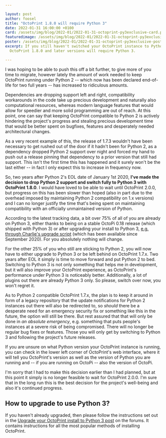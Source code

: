 ```yaml
---

layout: post
author: foosel
title: "OctoPrint 1.8.0 will require Python 3"
date: 2022-01-31 16:00:00 +0100
card: /assets/img/blog/2022-01/2022-01-31-octoprint-py3exclusive-card.png
featuredimage: /assets/img/blog/2022-01/2022-01-31-octoprint-py3exclusive-card.png
poster: /assets/img/blog/2022-01/2022-01-31-octoprint-py3exclusive-poster.png
excerpt: If you still haven't switched your OctoPrint instance to Python 3, now is the time.
  OctoPrint 1.8.0 and later versions will require Python 3.

---
```


I was hoping to be able to push this off a bit further, to give more of you time to migrate,
however lately the amount of work needed to keep OctoPrint running under Python 2 -- which
now has been declared end-of-life for two full years -- has increased to ridiculous amounts.

Dependencies are dropping support left and right, compatibility workarounds in the code
take up precious development and naturally also computational resources, whereas modern
language features that would allow for speedier and more solid programming are out of
reach. At this point, one can say that keeping OctoPrint compatible to Python 2 is actively
hindering the project's progress and stealing precious development time that would be
better spent on bugfixes, features and desperately needed architectural changes.

As a very recent example of this, the release of 1.7.3 wouldn't have been necessary to 
get rushed out of the door if it hadn't been for Python 2, as a dependency 
dropped Python 2 support over night and forced my hand to push out a release pinning that 
dependency to a prior version that still had support. This isn't the first time
this has happened and it surely won't be the last either -- in fact I only expect this to
increase in frequency now.

So, two years after Python 2's EOL date of January 1st 2020, **I've made the decision
to drop Python 2 support and switch fully to Python 3 with OctoPrint 1.8.0**. I would have
loved to be able to wait until OctoPrint 2.0.0, but progress on this has been slower than
hoped (also in part due to the overhead imposed by maintaining Python 2 compatibility
on 1.x versions) and I can no longer justify the time that's being spent on maintaining
compatibility with an officially unmaintained version of Python.

According to the latest tracking data, a bit over 75% of all of you are already on Python 3,
either thanks to being on a stable OctoPi 0.18 release (which shipped with Python 3) or
after upgrading your install to Python 3, [e.g. through Charlie's upgrade script](https://octoprint.org/blog/2020/09/10/upgrade-to-py3/)
(which has been available since September 2020). For you absolutely nothing will change.

For the other 25% of you who still are sticking to Python 2, you will now have to either
upgrade to Python 3 or be left behind on OctoPrint 1.7.x. Two years after 
EOL it simply is time to move forward and put Python 2 to bed. Switching to Python 3 is not only something that helps
me in development, but it will also improve your OctoPrint experience, as OctoPrint's
performance under Python 3 is noticeably better. Additionally, a lot of plugins out there are 
already Python 3 only. So please, switch over now, you won't regret it.

As to Python 2 compatible OctoPrint 1.7.x, the plan is to keep it around in form of a 
legacy repository that the update notifications for Python 2 instances out there will
also be redirected to, so *should* there be a desperate need for an emergency security
fix or something like this in the future, the option will still be there. But rest assured
that that will only be done in *an absolute emergency*, e.g. something that puts people's 
instances at a severe risk of being compromised. There will no longer be regular bug fixes or features.
Those you will only get by switching to Python 3 and following the project's future releases.

If you are unsure on what Python version your OctoPrint instance is running, you can check
in the lower left corner of OctoPrint's web interface, where it will tell you OctoPrint's
version as well as the version of Python you are running and -- if you are running on 
OctoPi -- also the version of OctoPi.

I'm sorry that I had to make this decision earlier than I had planned, but at this point
it simply is no longer feasible to wait for OctoPrint 2.0.0. I'm sure that in the long
run this is the best decision for the project's well-being and also it's continued
progress.

## How to upgrade to use Python 3?

If you haven't already upgraded, then please follow the instructions set out in the
[Upgrade your OctoPrint install to Python 3 post](https://community.octoprint.org/t/upgrading-your-octoprint-install-to-python-3/35158)
on the forums. It contains instructions for all the most popular methods of installing OctoPrint.
